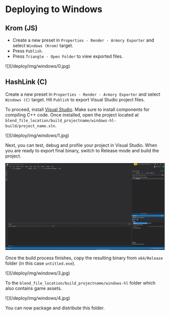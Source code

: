 # Deploying to Windows

## Krom (JS)

- Create a new preset in `Properties - Render - Armory Exporter` and select `Windows (Krom)` target.
- Press `Publish`.
- Press `Triangle - Open Folder` to view exported files.

<div style="width:75%">![](/deploy/img/windows/0.jpg)</div>

## HashLink (C)

Create a new preset in `Properties - Render - Armory Exporter` and select `Windows (C)` target. Hit `Publish` to export Visual Studio project files.

To proceed, install [Visual Studio](https://www.visualstudio.com/vs/community/). Make sure to install components for compiling C++ code. Once installed, open the project located at `blend_file_location/build_projectname/windows-hl-build/project_name.sln`.

<div style="width:75%">![](/deploy/img/windows/1.jpg)</div>

Next, you can test, debug and profile your project in Visual Studio. When you are ready to export final binary, switch to Release mode and build the project.

![](/deploy/img/windows/2.jpg)

Once the build process finishes, copy the resulting binary from `x64/Release` folder (in this case `untitled.exe`).

<div style="width:75%">![](/deploy/img/windows/3.jpg)</div>

To the `blend_file_location/build_projectname/windows-hl` folder which also contains game assets.

<div style="width:75%">![](/deploy/img/windows/4.jpg)</div>

You can now package and distribute this folder.
